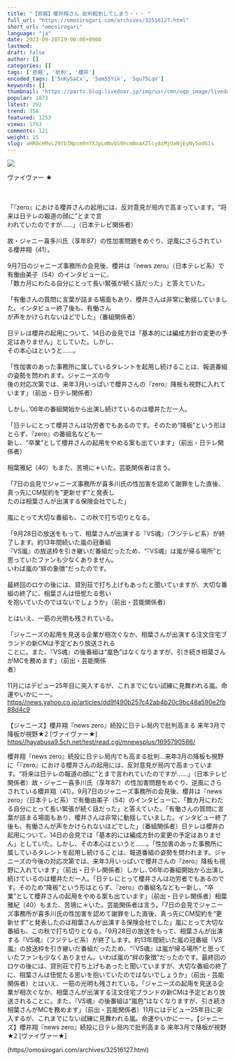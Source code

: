 ```yaml
---
title: "【悲報】櫻井翔さん 批判殺到してしまう・・・ "
full_url: "https://omosirogari.com/archives/32516127.html"
short_url: "omosirogari"
language: "ja"
date: 2023-09-28T19:00:08+0900
lastmod: 
draft: false
author: []
categories: []
tags: ['悲報', '批判', '櫻井']
encoded_tags: ['5oKy5aCx', '5om55Yik', '5qu75LqV']
keywords: []
thumbnail: "https://parts.blog.livedoor.jp/img/usr/cmn/ogp_image/livedoor.png"
popular: 1873
latest: 292
trend: 358
featured: 1253
views: 1763
comments: 121
weight: 15
slug: aHR0cHMvL29tb3Npcm9nYXJpLmNvbS9hcmNoaXZlcy8zMjUxNjEyNy5odG1s
---
```


![](https://parts.blog.livedoor.jp/img/usr/cmn/ogp_image/livedoor.png)

<div><p>ヴァイヴァー ★ </p><br> <br> 「『zero』における櫻井さんの起用には、反対意見が局内で高まっています。“将来は日テレの報道の顔に”とまで言 <br> われていたのですが……」（日本テレビ関係者） <br> <br> 故・ジャニー喜多川氏（享年87）の性加害問題をめぐり、逆風にさらされている櫻井翔（41）。 <br> <br> 9月7日のジャニーズ事務所の会見後、櫻井は『news zero』（日本テレビ系）で有働由美子（54）のインタビューに、 <br> 「数カ月にわたる自分にとって長い緊張が続く話だった」と答えていた。 <br> <br> 「有働さんの質問に言葉が詰まる場面もあり、櫻井さんは非常に動揺していました。インタビュー終了後も、有働さん <br> が声をかけられないほどでした」（番組関係者） <br> <br> 日テレは櫻井の起用について、14日の会見では「基本的には編成方針の変更の予定はありません」としていた。しかし、 <br> その本心はというと……。 <br> <br> 「性加害のあった事務所に属しているタレントを起用し続けることは、報道番組の姿勢を問われます。ジャニーズの今 <br> 後の対応次第では、来年3月いっぱいで櫻井さんの『zero』降板も視野に入れています」（前出・日テレ関係者） <br> <br> しかし、’06年の番組開始から出演し続けているのは櫻井ただ一人。 <br> <br> 「日テレにとって櫻井さんは功労者でもあるのです。そのため“降板”という形はとらず、『zero』の番組名なども一 <br> 新し、“卒業”として櫻井さんの起用をやめる案も出ています」（前出・日テレ関係者） <br> <br> 相葉雅紀（40）もまた、苦境に＊いた。芸能関係者は言う。 <br> <br> 「7日の会見でジャニーズ事務所が喜多川氏の性加害を認めて謝罪をした直後、真っ先にCM契約を“更新せず”と発表し <br> たのは相葉さんが出演する保険会社でした」 <br> <br> 嵐にとって大切な番組も、この秋で打ち切りとなる。 <br> <br> 「9月28日の放送をもって、相葉さんが出演する『VS魂』（フジテレビ系）が終了します。約13年間続いた嵐の冠番組 <br> 『VS嵐』の放送枠を引き継いだ番組だったため、“『VS魂』は嵐が帰る場所”と思っていたファンも少なくありません。 <br> いわば嵐の“絆の象徴”だったのです。 <br> <br> 最終回のロケの後には、貸別荘で打ち上げもあったと聞いていますが、大切な番組の終了に、相葉さんは忸怩たる思い <br> を抱いていたのではないでしょうか」（前出・芸能関係者） <br> <br> とはいえ、一筋の光明も残されている。 <br> <br> 「ジャニーズの起用を見送る企業が相次ぐなか、相葉さんが出演する注文住宅ブランドの新CMは予定どおり放送される <br> ことに。また、『VS魂』の後番組は“嵐色”はなくなりますが、引き続き相葉さんがMCを務めます」（前出・芸能関係 <br> 者） <br> <br> 11月にはデビュー25年目に突入するが、これまでにない試練に見舞われる嵐。命運やいかにーー。 <br> <a target='_blank' href='https//news.yahoo.co.jp/articles/dd9f490b257c42ab4b20c9bc48a590e2fb88d4c9'>https//news.yahoo.co.jp/articles/dd9f490b257c42ab4b20c9bc48a590e2fb88d4c9</a> <br> <br> 【ジャニーズ】櫻井翔『news zero』続投に日テレ局内で批判高まる 来年3月で降板が視野★2 [ヴァイヴァー★] <br> <a target='_blank' href='https//hayabusa9.5ch.net/test/read.cgi/mnewsplus/1695790586/'>https//hayabusa9.5ch.net/test/read.cgi/mnewsplus/1695790586/</a> <p>櫻井翔『news zero』続投に日テレ局内でも高まる批判…来年3月の降板も視野に「『zero』における櫻井さんの起用には、反対意見が局内で高まっています。“将来は日テレの報道の顔に”とまで言われていたのですが……」（日本テレビ関係者）故・ジャニー喜多川氏（享年87）の性加害問題をめぐり、逆風にさらされている櫻井翔（41）。9月7日のジャニーズ事務所の会見後、櫻井は『news zero』（日本テレビ系）で有働由美子（54）のインタビューに、「数カ月にわたる自分にとって長い緊張が続く話だった」と答えていた。「有働さんの質問に言葉が詰まる場面もあり、櫻井さんは非常に動揺していました。インタビュー終了後も、有働さんが声をかけられないほどでした」（番組関係者）日テレは櫻井の起用について、14日の会見では「基本的には編成方針の変更の予定はありません」としていた。しかし、その本心はというと……。「性加害のあった事務所に属しているタレントを起用し続けることは、報道番組の姿勢を問われます。ジャニーズの今後の対応次第では、来年3月いっぱいで櫻井さんの『zero』降板も視野に入れています」（前出・日テレ関係者）しかし、’06年の番組開始から出演し続けているのは櫻井ただ一人。「日テレにとって櫻井さんは功労者でもあるのです。そのため“降板”という形はとらず、『zero』の番組名なども一新し、“卒業”として櫻井さんの起用をやめる案も出ています」（前出・日テレ関係者）相葉雅紀（40）もまた、苦境に＊いた。芸能関係者は言う。「7日の会見でジャニーズ事務所が喜多川氏の性加害を認めて謝罪をした直後、真っ先にCM契約を“更新せず”と発表したのは相葉さんが出演する保険会社でした」嵐にとって大切な番組も、この秋で打ち切りとなる。「9月28日の放送をもって、相葉さんが出演する『VS魂』（フジテレビ系）が終了します。約13年間続いた嵐の冠番組『VS嵐』の放送枠を引き継いだ番組だったため、“『VS魂』は嵐が帰る場所”と思っていたファンも少なくありません。いわば嵐の“絆の象徴”だったのです。最終回のロケの後には、貸別荘で打ち上げもあったと聞いていますが、大切な番組の終了に、相葉さんは忸怩たる思いを抱いていたのではないでしょうか」（前出・芸能関係者）とはいえ、一筋の光明も残されている。「ジャニーズの起用を見送る企業が相次ぐなか、相葉さんが出演する注文住宅ブランドの新CMは予定どおり放送されることに。また、『VS魂』の後番組は“嵐色”はなくなりますが、引き続き相葉さんがMCを務めます」（前出・芸能関係者）11月にはデビュー25年目に突入するが、これまでにない試練に見舞われる嵐。命運やいかにーー。【ジャニーズ】櫻井翔『news zero』続投に日テレ局内で批判高まる 来年3月で降板が視野★2 [ヴァイヴァー★]</p></div>

(https//omosirogari.com/archives/32516127.html)

